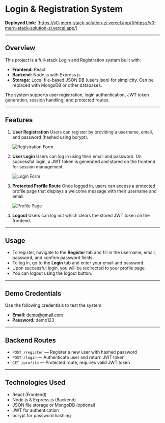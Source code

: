 # Login & Registration System

**Deployed Link:** [https://v0-mern-stack-solution-zi.vercel.app/](https://v0-mern-stack-solution-zi.vercel.app/)

---

## Overview

This project is a full-stack Login and Registration system built with:

* **Frontend:** React
* **Backend:** Node.js with Express.js
* **Storage:** Local file-based JSON DB (users.json) for simplicity. Can be replaced with MongoDB or other databases.

The system supports user registration, login authentication, JWT token generation, session handling, and protected routes.

---

## Features

1. **User Registration**
   Users can register by providing a username, email, and password (hashed using bcrypt).

   ![Registration Form](/mnt/data/6f79d030-2a5d-4aec-9335-27e27bffa107.png)

2. **User Login**
   Users can log in using their email and password. On successful login, a JWT token is generated and stored on the frontend for session management.

   ![Login Form](/mnt/data/0d79fec8-2ca2-4c5d-b282-55521e6e8dee.png)

3. **Protected Profile Route**
   Once logged in, users can access a protected profile page that displays a welcome message with their username and email.

   ![Profile Page](/mnt/data/cca22629-df51-4791-94d3-9f853d0fc812.png)

4. **Logout**
   Users can log out which clears the stored JWT token on the frontend.

---

## Usage

* To register, navigate to the **Register** tab and fill in the username, email, password, and confirm password fields.
* To log in, go to the **Login** tab and enter your email and password.
* Upon successful login, you will be redirected to your profile page.
* You can logout using the logout button.

---

## Demo Credentials

Use the following credentials to test the system:

* **Email:** [demo@gmail.com](mailto:demo@gmail.com)
* **Password:** demo123

---

## Backend Routes

* `POST /register` — Register a new user with hashed password
* `POST /login` — Authenticate user and return JWT token
* `GET /profile` — Protected route, requires valid JWT token

---

## Technologies Used

* React (Frontend)
* Node.js & Express.js (Backend)
* JSON file storage or MongoDB (optional)
* JWT for authentication
* bcrypt for password hashing



